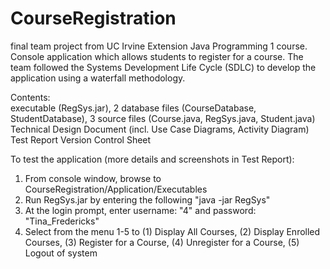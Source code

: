 # CourseRegistration
final team project from UC Irvine Extension Java Programming 1 course.
Console application which allows students to register for a course.
The team followed the Systems Development Life Cycle (SDLC) to develop the application using a waterfall methodology.

Contents:  
executable (RegSys.jar), 
2 database files (CourseDatabase, StudentDatabase), 
3 source files (Course.java, RegSys.java, Student.java)
Technical Design Document (incl. Use Case Diagrams, Activity Diagram)
Test Report
Version Control Sheet

To test the application (more details and screenshots in Test Report):
1.  From console window, browse to CourseRegistration/Application/Executables
2.  Run RegSys.jar by entering the following "java -jar RegSys"
3.  At the login prompt, enter username: "4" and password: "Tina_Fredericks"
4.  Select from the menu 1-5 to (1) Display All Courses, (2) Display Enrolled Courses, (3) Register for a Course, 
(4) Unregister for a Course, (5) Logout of system
